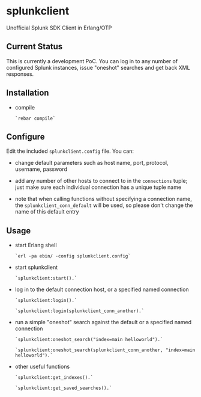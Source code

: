 splunkclient
============

Unofficial Splunk SDK Client in Erlang/OTP

Current Status
--------------

This is currently a development PoC. You can log in to any number of configured Splunk instances, issue "oneshot" searches and get back XML responses.

Installation
------------

* compile

      `rebar compile`

Configure
---------

Edit the included `splunkclient.config` file. You can:

* change default parameters such as host name, port, protocol, username, password

* add any number of other hosts to connect to in the `connections` tuple; just make sure each individual connection has a unique tuple name

* note that when calling functions without specifying a connection name, the `splunkclient_conn_default` will be used, so please don't change the name of this default entry

Usage
-----

* start Erlang shell

      `erl -pa ebin/ -config splunkclient.config`

* start splunkclient

      `splunkclient:start().`

* log in to the default connection host, or a specified named connection

      `splunkclient:login().`

      `splunkclient:login(splunkclient_conn_another).`


* run a simple "oneshot" search against the default or a specified named connection

      `splunkclient:oneshot_search("index=main helloworld").`

      `splunkclient:oneshot_search(splunkclient_conn_another, "index=main helloworld").`

* other useful functions

      `splunkclient:get_indexes().`

      `splunkclient:get_saved_searches().`

